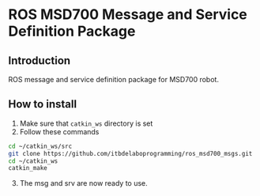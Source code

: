 # ROS MSD700 Message and Service Definition Package

## Introduction
ROS message and service definition package for MSD700 robot.

## How to install
1. Make sure that `catkin_ws` directory is set
2. Follow these commands
```bash
cd ~/catkin_ws/src
git clone https://github.com/itbdelaboprogramming/ros_msd700_msgs.git
cd ~/catkin_ws
catkin_make
```
3. The msg and srv are now ready to use.